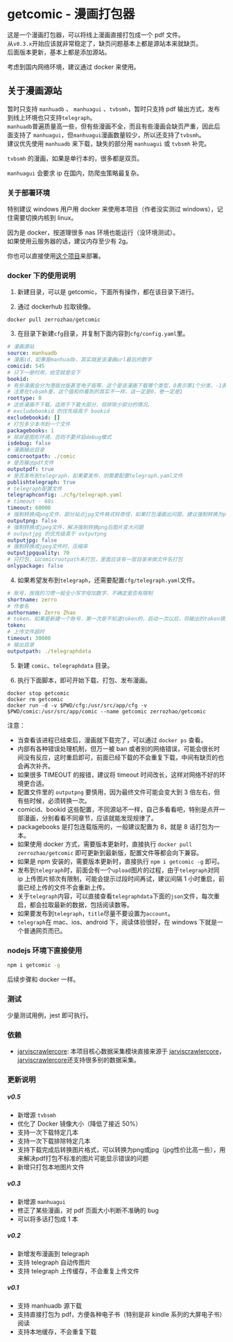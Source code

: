 # getcomic - 漫画打包器

这是一个漫画打包器，可以将线上漫画直接打包成一个 pdf 文件。  
从`v0.3.x`开始应该就非常稳定了，缺页问题基本上都是源站本来就缺页。  
后面版本更新，基本上都是添加源站。

考虑到国内网络环境，建议通过 docker 来使用。

## 关于漫画源站

暂时只支持 `manhuadb` 、 `manhuagui` 、`tvbsmh`，暂时只支持 pdf 输出方式，发布到线上环境也只支持`telegraph`。  
`manhuadb`普遍质量高一些，但有些漫画不全，而且有些漫画会缺页严重，因此后面支持了 `manhuagui`，但`manhuagui`漫画数量较少，所以还支持了`tvbsmh`。  
建议优先使用 `manhuadb` 来下载，缺失的部分用 `manhuagui` 或 `tvbsmh` 补完。

`tvbsmh` 的漫画，如果是单行本的，很多都是双页。

`manhuagui` 会要求 ip 在国内，防爬虫策略最复杂。

### 关于部署环境

特别建议 windows 用户用 docker 来使用本项目（作者没实测过 windows），记住需要切换内核到 linux。

因为是 docker，按道理很多 nas 环境也能运行（没环境测试）。  
如果使用云服务器的话，建议内存至少有 2g。

你也可以直接使用[这个项目](https://github.com/zhs007/dockerscripts/tree/master/getcomic)来部署。

### docker 下的使用说明

1. 新建目录，可以是 getcomic，下面所有操作，都在该目录下进行。

2. 通过 dockerhub 拉取镜像。

```
docker pull zerrozhao/getcomic
```

3. 在目录下新建`cfg`目录，并复制下面内容到`cfg/config.yaml`里。

```yaml
# 漫画源站
source: manhuadb
# 漫画id，如果是manhuadb，其实就是该漫画url最后的数字
comicid: 545
# 只下一册时用，给空就是全下
bookid:
# 有些漫画会分为港版台版甚至电子版等，这个是该漫画下载哪个类型，0表示第1个分类，-1表示全部下载。
# 注意在tvbsmh里，这个值和你看到的其实不一样，话一定是0，卷一定是1
roottype: 0
# 这些漫画不下载，适用于下载大部分，但排除少部分的情况。
# excludebookid 的优先级高于 bookid
excludebookid: []
# 打包多少本书到一个文件
packagebooks: 1
# 除非是图形环境，否则不要开启debug模式
isdebug: false
# 漫画输出目录
comicrootpath: ./comic
# 是否输出pdf文件
outputpdf: true
# 是否发布到telegraph，如果要发布，则需要配置telegraph.yaml文件
publishtelegraph: true
# telegraph配置文件
telegraphconfig: ./cfg/telegraph.yaml
# timeout - 60s
timeout: 60000
# 强制转换成png文件，部分站点jpg文件格式较奇怪，如果打包漫画出问题，建议强制转换为png下载。但强制转换png后，一般文件都会变大一些
outputpng: false
# 强制转换成jpeg文件，解决强制转换png后图片变大问题
# outputjpg 的优先级高于 outputpng
outputjpg: false
# 强制转换成jpeg文件时，压缩率
outputjpgquality: 70
# 只打包，以comicrootpath来打包，里面应该有一层目录来做文件名打包
onlypackage: false
```

4. 如果希望发布到`telegraph`，还需要配置`cfg/telegraph.yaml`文件。

```yaml
# 账号，按我的习惯一般全小写字母加数字，不确定是否有限制
shortname: zerro
# 作者名
authorname: Zerro Zhao
# token，如果是新建一个账号，第一次是不知道token的，启动一次以后，将输出的token填到这里
token:
# 上传文件超时
timeout: 30000
# 输出目录
outputpath: ./telegraphdata
```

5. 新建 `comic`、`telegraphdata` 目录。

6. 执行下面脚本，即可开始下载、打包、发布漫画。

```
docker stop getcomic
docker rm getcomic
docker run -d -v $PWD/cfg:/usr/src/app/cfg -v $PWD/comic:/usr/src/app/comic --name getcomic zerrozhao/getcomic
```

注意：

- 当查看该进程已结束后，漫画就下载完了，可以通过 `docker ps` 查看。
- 内部有各种错误处理机制，但万一被 ban 或者别的网络错误，可能会很长时间没有反应，这时重启即可，前面已经下载的不会重复下载，中间有缺页的也会再次补齐。
- 如果很多 TIMEOUT 的报错，建议将 timeout 时间改长，这样对网络不好的环境更合适。
- 配置文件里的 `outputpng` 要慎用，因为最终文件可能会变大到 3 倍左右，但有些时候，必须转换一次。
- comicid、bookid 这些配置，不同源站不一样，自己多看看吧，特别是点开一部漫画，分别看看不同章节，应该就能发现规律了。
- packagebooks 是打包连载版用的，一般建议配置为 8，就是 8 话打包为一本。
- 如果使用 docker 方式，需要版本更新时，直接执行 `docker pull zerrozhao/getcomic` 即可更新到最新版，配置文件等都会向下兼容。
- 如果是 npm 安装的，需要版本更新时，直接执行 `npm i getcomic -g` 即可。
- 发布到`telegraph`时，前面会有一个`upload`图片的过程，由于`telegraph`对同 ip 上传图片频次有限制，可能会提示过段时间再试，建议间隔 1 小时重启，前面已经上传的文件不会重新上传。
- 关于`telegraph`内容，可以直接查看`telegraphdata`下面的`json`文件，每次重启，都会拉取最新的数据，包括阅读数等。
- 如果要发布到`telegraph`，`title`尽量不要设置为`account`。
- `telegraph`在 mac、ios、android 下，阅读体验很好，在 windows 下就是一个普通网页而已。

### nodejs 环境下直接使用

```sh
npm i getcomic -g
```

后续步骤和 docker 一样。

### 测试

少量测试用例，jest 即可执行。

### 依赖

- [jarviscrawlercore](https://github.com/zhs007/jarviscrawlercore): 本项目核心数据采集模块直接来源于 [jarviscrawlercore](https://github.com/zhs007/jarviscrawlercore)，[jarviscrawlercore](https://github.com/zhs007/jarviscrawlercore)还支持很多别的数据采集。

### 更新说明

##### v0.5

- 新增源 `tvbsmh`
- 优化了 Docker 镜像大小（降低了接近 50%）
- 支持一次下载特定几本
- 支持一次下载排除特定几本
- 支持下载完成后转换图片格式，可以转换为png或jpg（jpg性价比高一些），用来解决pdf打包不标准的图片可能显示错误的问题
- 新增只打包本地图片文件

##### v0.3

- 新增源 `manhuagui`
- 修正了某些漫画，对 pdf 页面大小判断不准确的 bug
- 可以将多话打包成 1 本

##### v0.2

- 新增发布漫画到 telegraph
- 支持 telegraph 自动传图片
- 支持 telegraph 上传缓存，不会重复上传文件

##### v0.1

- 支持 manhuadb 源下载
- 支持直接打包为 pdf，方便各种电子书（特别是非 kindle 系列的大屏电子书）阅读
- 支持本地缓存，不会重复下载
